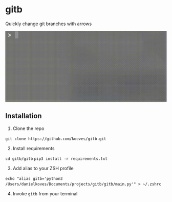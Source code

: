 # gitb
Quickly change git branches with arrows

![](gitb/demo.gif)

## Installation
1. Clone the repo

`git clone https://github.com/koeves/gitb.git`

2. Install requirements

`cd gitb/gitb`
`pip3 install -r requirements.txt`

3. Add alias to your ZSH profile

`echo "alias gitb='python3 /Users/danielkoves/Documents/projects/gitb/gitb/main.py'" > ~/.zshrc`

4. Invoke `gitb` from your terminal
